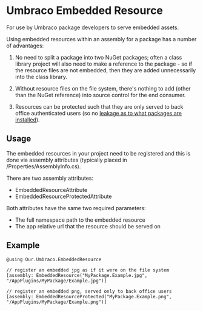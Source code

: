 # Umbraco Embedded Resource
For use by Umbraco package developers to serve embedded assets.

Using embedded resources within an assembly for a package has a number of advantages:

1) No need to split a package into two NuGet packages; often a class library project will also need to make a reference to the package - so if the resource files are not embedded, then they are added unnecessarily into the class library.

2) Without resource files on the file system, there's nothing to add (other than the NuGet reference) into source control for the end consumer.

3) Resources can be protected such that they are only served to back office authenticated users (so no [leakage as to what packages are installed](https://twitter.com/jschoemaker1984/status/1004231493240213505)).


## Usage
The embedded resources in your project need to be registered and this is done via assembly attributes (typically placed in /Properties/AssemblyInfo.cs).

There are two assembly attributes: 
* EmbeddedResourceAttribute
* EmbeddedResourceProtectedAttribute 

Both attributes have the same two required parameters:
* The full namespace path to the embedded resource
* The app relative url that the resource should be served on

## Example

    @using Our.Umbraco.EmbeddedResource

    // register an embedded jpg as if it were on the file system    
    [assembly: EmbeddedResource("MyPackage.Example.jpg", "/AppPlugins/MyPackage/Example.jpg")]
    
    // register an embedded png, served only to back office users    
    [assembly: EmbeddedResourceProtected("MyPackage.Example.png", "/AppPlugins/MyPackage/Example.png")]
